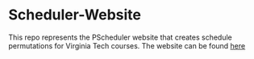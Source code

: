 # Scheduler-Website

This repo represents the PScheduler website that creates schedule permutations for Virginia Tech courses.
The website can be found [here](http://pscheduler.us-west-2.elasticbeanstalk.com/)
